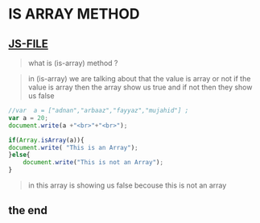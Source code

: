 # IS ARRAY METHOD
[JS-FILE](../js/42-is-Array-method.js)
---
>what is (is-array) method ?

>in (is-array) we are talking about that the value is array or not if the value is array then the array show us true and if not then they show us false

```javascript
//var  a = ["adnan","arbaaz","fayyaz","mujahid"] ;
var a = 20;
document.write(a +"<br>"+"<br>");

if(Array.isArray(a)){
document.write( "This is an Array");
}else{
    document.write("This is not an Array");
}
```
> in this array is showing us false becouse this is not an array

## the end
